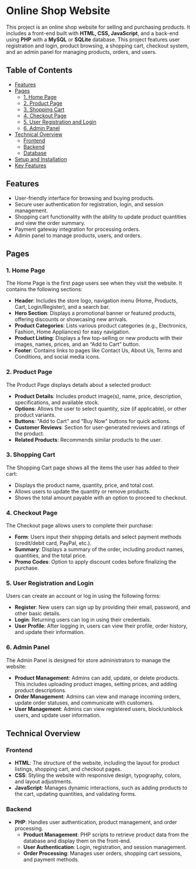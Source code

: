 # Online Shop Website

This project is an online shop website for selling and purchasing products. It includes a front-end built with **HTML, CSS, JavaScript**, and a back-end using **PHP** with a **MySQL** or **SQLite** database. This project features user registration and login, product browsing, a shopping cart, checkout system, and an admin panel for managing products, orders, and users.

## Table of Contents

- [Features](#features)
- [Pages](#pages)
  - [1. Home Page](#1-home-page)
  - [2. Product Page](#2-product-page)
  - [3. Shopping Cart](#3-shopping-cart)
  - [4. Checkout Page](#4-checkout-page)
  - [5. User Registration and Login](#5-user-registration-and-login)
  - [6. Admin Panel](#6-admin-panel)
- [Technical Overview](#technical-overview)
  - [Frontend](#frontend)
  - [Backend](#backend)
  - [Database](#database)
- [Setup and Installation](#setup-and-installation)
- [Key Features](#key-features)

## Features

- User-friendly interface for browsing and buying products.
- Secure user authentication for registration, login, and session management.
- Shopping cart functionality with the ability to update product quantities and view the order summary.
- Payment gateway integration for processing orders.
- Admin panel to manage products, users, and orders.

## Pages

### 1. Home Page

The Home Page is the first page users see when they visit the website. It contains the following sections:

- **Header**: Includes the store logo, navigation menu (Home, Products, Cart, Login/Register), and a search bar.
- **Hero Section**: Displays a promotional banner or featured products, offering discounts or showcasing new arrivals.
- **Product Categories**: Lists various product categories (e.g., Electronics, Fashion, Home Appliances) for easy navigation.
- **Product Listing**: Displays a few top-selling or new products with their images, names, prices, and an “Add to Cart” button.
- **Footer**: Contains links to pages like Contact Us, About Us, Terms and Conditions, and social media icons.

### 2. Product Page

The Product Page displays details about a selected product:

- **Product Details**: Includes product image(s), name, price, description, specifications, and available stock.
- **Options**: Allows the user to select quantity, size (if applicable), or other product variants.
- **Buttons**: "Add to Cart" and "Buy Now" buttons for quick actions.
- **Customer Reviews**: Section for user-generated reviews and ratings of the product.
- **Related Products**: Recommends similar products to the user.

### 3. Shopping Cart

The Shopping Cart page shows all the items the user has added to their cart:

- Displays the product name, quantity, price, and total cost.
- Allows users to update the quantity or remove products.
- Shows the total amount payable with an option to proceed to checkout.

### 4. Checkout Page

The Checkout page allows users to complete their purchase:

- **Form**: Users input their shipping details and select payment methods (credit/debit card, PayPal, etc.).
- **Summary**: Displays a summary of the order, including product names, quantities, and the total price.
- **Promo Codes**: Option to apply discount codes before finalizing the purchase.

### 5. User Registration and Login

Users can create an account or log in using the following forms:

- **Register**: New users can sign up by providing their email, password, and other basic details.
- **Login**: Returning users can log in using their credentials.
- **User Profile**: After logging in, users can view their profile, order history, and update their information.

### 6. Admin Panel

The Admin Panel is designed for store administrators to manage the website:

- **Product Management**: Admins can add, update, or delete products. This includes uploading product images, setting prices, and adding product descriptions.
- **Order Management**: Admins can view and manage incoming orders, update order statuses, and communicate with customers.
- **User Management**: Admins can view registered users, block/unblock users, and update user information.

## Technical Overview

### Frontend

- **HTML**: The structure of the website, including the layout for product listings, shopping cart, and checkout pages.
- **CSS**: Styling the website with responsive design, typography, colors, and layout adjustments.
- **JavaScript**: Manages dynamic interactions, such as adding products to the cart, updating quantities, and validating forms.

### Backend

- **PHP**: Handles user authentication, product management, and order processing. 
  - **Product Management**: PHP scripts to retrieve product data from the database and display them on the front-end.
  - **User Authentication**: Login, registration, and session management.
  - **Order Processing**: Manages user orders, shopping cart sessions, and payment methods.


